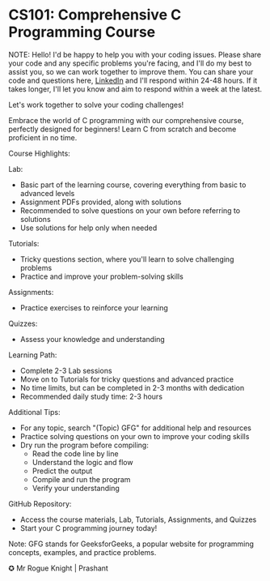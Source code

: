 # CS101: Comprehensive C Programming Course


NOTE: Hello! I'd be happy to help you with your coding issues. Please share your code and any specific problems you're facing, and I'll do my best to assist you, so we can work together to improve them.
You can share your code and questions here, [LinkedIn](https://linkedin.com/in/MrRogueKnight) and I'll respond within 24-48 hours. If it takes longer, I'll let you know and aim to respond within a week at the latest.

Let's work together to solve your coding challenges!

Embrace the world of C programming with our comprehensive course, perfectly designed for beginners! Learn C from scratch and become proficient in no time.

Course Highlights:

Lab:

- Basic part of the learning course, covering everything from basic to advanced levels
- Assignment PDFs provided, along with solutions
- Recommended to solve questions on your own before referring to solutions
- Use solutions for help only when needed

Tutorials:

- Tricky questions section, where you'll learn to solve challenging problems
- Practice and improve your problem-solving skills

Assignments:

- Practice exercises to reinforce your learning

Quizzes:

- Assess your knowledge and understanding

Learning Path:

- Complete 2-3 Lab sessions
- Move on to Tutorials for tricky questions and advanced practice
- No time limits, but can be completed in 2-3 months with dedication
- Recommended daily study time: 2-3 hours

Additional Tips:

- For any topic, search "(Topic) GFG" for additional help and resources
- Practice solving questions on your own to improve your coding skills
- Dry run the program before compiling:
    - Read the code line by line
    - Understand the logic and flow
    - Predict the output
    - Compile and run the program
    - Verify your understanding

GitHub Repository:

- Access the course materials, Lab, Tutorials, Assignments, and Quizzes
- Start your C programming journey today!

Note: GFG stands for GeeksforGeeks, a popular website for programming concepts, examples, and practice problems.

✪ Mr Rogue Knight | Prashant 
